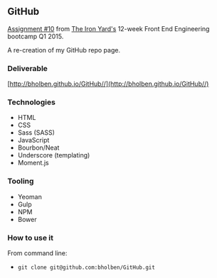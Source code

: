 
## GitHub

[Assignment #10](https://github.com/tiy-atl-js-q1-2015/Assignments) from [The Iron Yard's](http://theironyard.com/locations/atlanta/) 12-week Front End Engineering bootcamp Q1 2015.

A re-creation of my GitHub repo page.

### Deliverable
[http://bholben.github.io/GitHub//](http://bholben.github.io/GitHub//)

### Technologies
  * HTML
  * CSS
  * Sass (SASS)
  * JavaScript
  * Bourbon/Neat
  * Underscore (templating)
  * Moment.js

### Tooling
  * Yeoman
  * Gulp
  * NPM
  * Bower

### How to use it

From command line:
  * `git clone git@github.com:bholben/GitHub.git`

